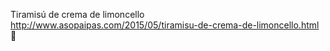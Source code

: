 Tiramisú de crema de limoncello	http://www.asopaipas.com/2015/05/tiramisu-de-crema-de-limoncello.html	
਍